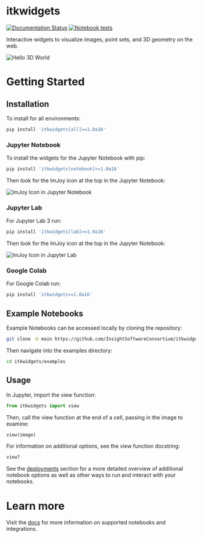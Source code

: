 # itkwidgets

[![Documentation Status](https://readthedocs.org/projects/itkwidgets/badge/?version=latest)](https://itkwidgets.readthedocs.io/en/latest/?badge=latest)
[![Notebook tests](https://github.com/InsightSoftwareConsortium/itkwidgets/actions/workflows/notebook-test.yml/badge.svg)](https://github.com/InsightSoftwareConsortium/itkwidgets/actions/workflows/notebook-test.yml)

Interactive widgets to visualize images, point sets, and 3D geometry on the web.

![Hello 3D World](./docs/images/Hello3DWorld.gif)

# Getting Started

## Installation

To install for all environments:

```bash
pip install 'itkwidgets[all]>=1.0a16'
```

### Jupyter Notebook

To install the widgets for the Jupyter Notebook with pip:

```bash
pip install 'itkwidgets[notebook]>=1.0a16'
```

Then look for the ImJoy icon at the top in the Jupyter Notebook:

![ImJoy Icon in Jupyter Notebook](docs/images/imjoy-notebook.png)

### Jupyter Lab

For Jupyter Lab 3 run:

```bash
pip install 'itkwidgets[lab]>=1.0a16'
```

Then look for the ImJoy icon at the top in the Jupyter Notebook:

![ImJoy Icon in Jupyter Lab](docs/images/imjoy-lab.png)

### Google Colab

For Google Colab run:

```bash
pip install 'itkwidgets>=1.0a16'
```

## Example Notebooks

Example Notebooks can be accessed locally by cloning the repository:

```bash
git clone -b main https://github.com/InsightSoftwareConsortium/itkwidgets.git
```

Then navigate into the examples directory:

```bash
cd itkwidgets/examples
```

## Usage

In Jupyter, import the view function:

```python
from itkwidgets import view
```

Then, call the view function at the end of a cell, passing in the image to examine:

```python
view(image)
```

For information on additional options, see the view function docstring:

```python
view?
```

See the [deployments](deployments.md) section for a more detailed overview of additional notebook
options as well as other ways to run and interact with your notebooks.

# Learn more

Visit the [docs](https://itkwidgets.readthedocs.io/en/latest/) for more information on supported notebooks and integrations.
